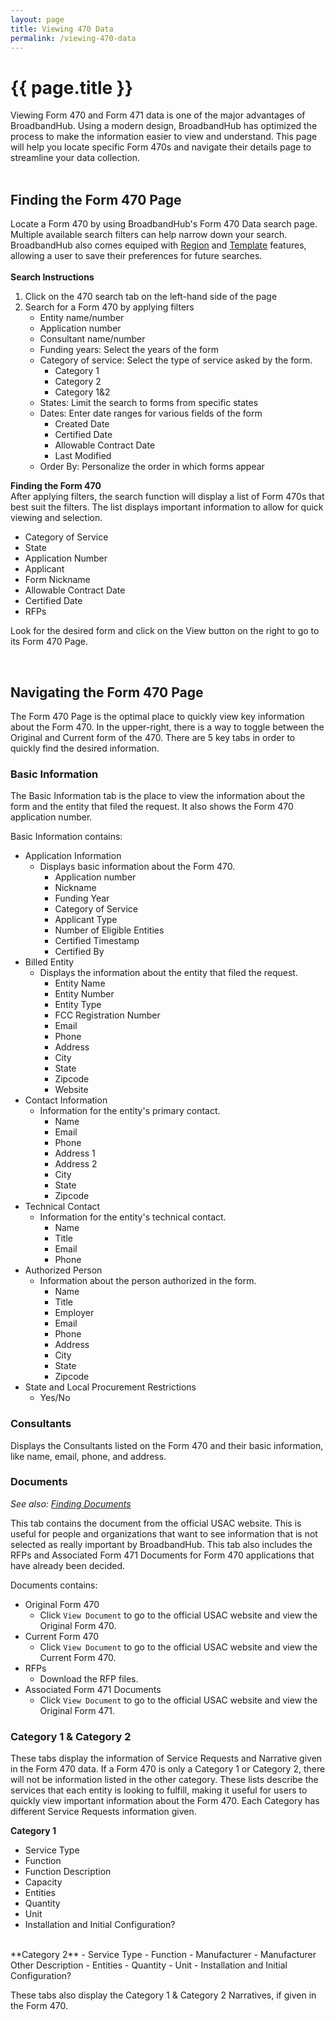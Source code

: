 ```yaml
---
layout: page
title: Viewing 470 Data
permalink: /viewing-470-data
---
```


# {{ page.title }}
Viewing Form 470 and Form 471 data is one of the major advantages of BroadbandHub. Using a modern design, BroadbandHub has optimized the process to make the information easier to view and understand. This page will help you locate specific Form 470s and navigate their details page to streamline your data collection.\
<br>

## Finding the Form 470 Page
Locate a Form 470 by using BroadbandHub's Form 470 Data search page. Multiple available search filters can help narrow down your search. BroadbandHub also comes equiped with [Region](https://help.broadbandhub.us/creating-regions) and [Template](https://help.broadbandhub.us/creating-templates) features, allowing a user to save their preferences for future searches.\
<br>
**Search Instructions**
1. Click on the 470 search tab on the left-hand side of the page
2. Search for a Form 470 by applying filters
    - Entity name/number
    - Application number
    - Consultant name/number
    - Funding years: Select the years of the form
    - Category of service: Select the type of service asked by the form.
        - Category 1
        - Category 2
        - Category 1&2
    - States: Limit the search to forms from specific states
    - Dates: Enter date ranges for various fields of the form
        - Created Date
        - Certified Date
        - Allowable Contract Date
        - Last Modified
    - Order By: Personalize the order in which forms appear

**Finding the Form 470**\
After applying filters, the search function will display a list of Form 470s that best suit the filters.
The list displays important information to allow for quick viewing and selection.
- Category of Service
- State
- Application Number
- Applicant
- Form Nickname
- Allowable Contract Date
- Certified Date
- RFPs

Look for the desired form and click on the View button on the right to go to its Form 470 Page.

<br>
 
## Navigating the Form 470 Page
The Form 470 Page is the optimal place to quickly view key information about the Form 470. In the upper-right, there is a way to toggle between the Original and Current form of the 470. There are 5 key tabs in order to quickly find the desired information. 

### Basic Information
The Basic Information tab is the place to view the information about the form and the entity that filed the request. It also shows the Form 470 application number.

Basic Information contains:
- Application Information
    - Displays basic information about the Form 470.
        - Application number
        - Nickname
        - Funding Year
        - Category of Service
        - Applicant Type
        - Number of Eligible Entities
        - Certified Timestamp
        - Certified By
- Billed Entity
    - Displays the information about the entity that filed the request.
        - Entity Name
        - Entity Number
        - Entity Type
        - FCC Registration Number
        - Email
        - Phone
        - Address
        - City
        - State
        - Zipcode
        - Website
- Contact Information
    - Information for the entity's primary contact.
        - Name
        - Email
        - Phone
        - Address 1
        - Address 2
        - City
        - State
        - Zipcode
- Technical Contact
    - Information for the entity's technical contact.
        - Name
        - Title
        - Email
        - Phone
- Authorized Person
    - Information about the person authorized in the form.
        - Name
        - Title
        - Employer
        - Email
        - Phone
        - Address
        - City
        - State
        - Zipcode
- State and Local Procurement Restrictions
    - Yes/No

### Consultants
Displays the Consultants listed on the Form 470 and their basic information, like name, email, phone, and address.

### Documents
*See also: [Finding Documents](https://help.broadbandhub.us/finding-documents)*

This tab contains the document from the official USAC website. This is useful for people and organizations that want to see information that is not selected as really important by BroadbandHub. This tab also includes the RFPs and Associated Form 471 Documents for Form 470 applications that have already been decided.

Documents contains:
- Original Form 470
    - Click `View Document` to go to the official USAC website and view the Original Form 470.
- Current Form 470
    - Click `View Document` to go to the official USAC website and view the Current Form 470.
- RFPs
    - Download the RFP files.
- Associated Form 471 Documents
    - Click `View Document` to go to the official USAC website and view the Original Form 471.

### Category 1 & Category 2
These tabs display the information of Service Requests and Narrative given in the Form 470 data. If a Form 470 is only a Category 1 or Category 2, there will not be information listed in the other category. These lists describe the services that each entity is looking to fulfill, making it useful for users to quickly view important information about the Form 470. Each Category has different Service Requests information given.

**Category 1**
- Service Type
- Function
- Function Description
- Capacity
- Entities
- Quantity
- Unit
- Installation and Initial Configuration?

<br>
**Category 2**
- Service Type
- Function
- Manufacturer
- Manufacturer Other Description
- Entities
- Quantity
- Unit
- Installation and Initial Configuration?

These tabs also display the Category 1 & Category 2 Narratives, if given in the Form 470.
